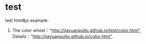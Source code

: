 # test
test html&js example:

1. The color wheel：“http://jiayuanpulto.github.io/test/color.html”, Details：“http://jiayuanpulto.github.io/color.html”.
